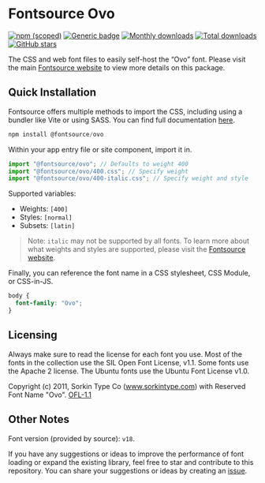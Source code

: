 # Fontsource Ovo

[![npm (scoped)](https://img.shields.io/npm/v/@fontsource/ovo?color=brightgreen)](https://www.npmjs.com/package/@fontsource/ovo) [![Generic badge](https://img.shields.io/badge/fontsource-passing-brightgreen)](https://github.com/fontsource/fontsource) [![Monthly downloads](https://badgen.net/npm/dm/@fontsource/ovo)](https://github.com/fontsource/fontsource) [![Total downloads](https://badgen.net/npm/dt/@fontsource/ovo)](https://github.com/fontsource/fontsource) [![GitHub stars](https://img.shields.io/github/stars/fontsource/fontsource.svg?style=social&label=Star)](https://github.com/fontsource/fontsource/stargazers)

The CSS and web font files to easily self-host the “Ovo” font. Please visit the main [Fontsource website](https://fontsource.org/fonts/ovo) to view more details on this package.

## Quick Installation

Fontsource offers multiple methods to import the CSS, including using a bundler like Vite or using SASS. You can find full documentation [here](https://fontsource.org/docs/getting-started/introduction).

```javascript
npm install @fontsource/ovo
```

Within your app entry file or site component, import it in.

```javascript
import "@fontsource/ovo"; // Defaults to weight 400
import "@fontsource/ovo/400.css"; // Specify weight
import "@fontsource/ovo/400-italic.css"; // Specify weight and style
```

Supported variables:
- Weights: `[400]`
- Styles: `[normal]`
- Subsets: `[latin]`

> Note: `italic` may not be supported by all fonts. To learn more about what weights and styles are supported, please visit the [Fontsource website](https://fontsource.org/fonts/ovo).

Finally, you can reference the font name in a CSS stylesheet, CSS Module, or CSS-in-JS.

```css
body {
  font-family: "Ovo";
}
```

## Licensing
Always make sure to read the license for each font you use. Most of the fonts in the collection use the SIL Open Font License, v1.1. Some fonts use the Apache 2 license. The Ubuntu fonts use the Ubuntu Font License v1.0.

Copyright (c) 2011, Sorkin Type Co (www.sorkintype.com) with Reserved Font Name "Ovo".
[OFL-1.1](https://openfontlicense.org)

## Other Notes
Font version (provided by source): `v18`.

If you have any suggestions or ideas to improve the performance of font loading or expand the existing library, feel free to star and contribute to this repository. You can share your suggestions or ideas by creating an [issue](https://github.com/fontsource/fontsource/issues).